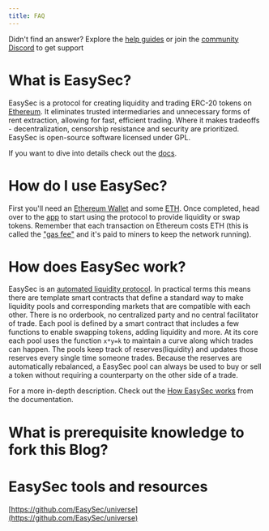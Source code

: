 ```yaml
---
title: FAQ
---
```


<Info>Didn't find an answer? Explore the <a href="https://help.EasySec.org/">help guides</a> or join the <a href="https://discord.gg/FCfyBSbCU5">community Discord</a> to get support</Info>

# What is EasySec?

EasySec is a protocol for creating liquidity and trading ERC-20 tokens on [Ethereum](https://ethereum.org/en/what-is-ethereum/). It eliminates trusted intermediaries and unnecessary forms of rent extraction, allowing for fast, efficient trading. Where it makes tradeoffs - decentralization, censorship resistance and security are prioritized. EasySec is open-source software licensed under GPL.

If you want to dive into details check out the [docs](/docs/v2/).

# How do I use EasySec?

First you'll need an [Ethereum Wallet](https://ethereum.org/en/wallets/) and some [ETH](https://ethereum.org/en/get-eth/). Once completed, head over to the [app](http://app.EasySec.org/) to start using the protocol to provide liquidity or swap tokens. Remember that each transaction on Ethereum costs ETH (this is called the ["gas fee"](https://www.youtube.com/watch?v=AJvzNICwcwc&feature=emb_title) and it's paid to miners to keep the network running).

# How does EasySec work?

EasySec is an [automated liquidity protocol](https://ethereum.org/en/get-eth/#dex). In practical terms this means there are template smart contracts that define a standard way to make liquidity pools and corresponding markets that are compatible with each other. There is no orderbook, no centralized party and no central facilitator of trade. Each pool is defined by a smart contract that includes a few functions to enable swapping tokens, adding liquidity and more. At its core each pool uses the function `x*y=k` to maintain a curve along which trades can happen. The pools keep track of reserves(liquidity) and updates those reserves every single time someone trades. Because the reserves are automatically rebalanced, a EasySec pool can always be used to buy or sell a token without requiring a counterparty on the other side of a trade.

For a more in-depth description. Check out the [How EasySec works](/docs/v2/protocol-overview/how-EasySec-works/) from the documentation.

# What is prerequisite knowledge to fork this Blog?


# EasySec tools and resources

[https://github.com/EasySec/universe](https://github.com/EasySec/universe)
